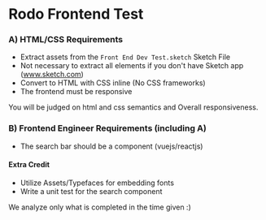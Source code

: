 # Rodo Frontend Test 

### A) HTML/CSS Requirements
- Extract assets from the `Front End Dev Test.sketch` Sketch File
 - Not necessary to extract all elements if you don't have Sketch app (www.sketch.com)
- Convert to HTML with CSS inline (No CSS frameworks)
- The frontend must be responsive

You will be judged on html and css semantics and Overall responsiveness. 

### B) Frontend Engineer Requirements (including A)
- The search bar should be a component (vuejs/reactjs)

#### Extra Credit
- Utilize Assets/Typefaces for embedding fonts 
- Write a unit test for the search component

We analyze only what is completed in the time given :)
